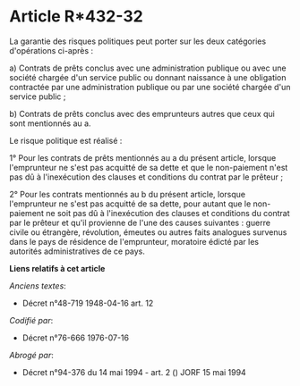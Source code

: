 # Article R*432-32

La garantie des risques politiques peut porter sur les deux catégories d'opérations ci-après :

a) Contrats de prêts conclus avec une administration publique ou avec une société chargée d'un service public ou donnant
naissance à une obligation contractée par une administration publique ou par une société chargée d'un service public ;

b) Contrats de prêts conclus avec des emprunteurs autres que ceux qui sont mentionnés au a.

Le risque politique est réalisé :

1° Pour les contrats de prêts mentionnés au a du présent article, lorsque l'emprunteur ne s'est pas acquitté de sa dette et
que le non-paiement n'est pas dû à l'inexécution des clauses et conditions du contrat par le prêteur ;

2° Pour les contrats mentionnés au b du présent article, lorsque l'emprunteur ne s'est pas acquitté de sa dette, pour autant
que le non-paiement ne soit pas dû à l'inexécution des clauses et conditions du contrat par le prêteur et qu'il provienne de
l'une des causes suivantes : guerre civile ou étrangère, révolution, émeutes ou autres faits analogues survenus dans le pays
de résidence de l'emprunteur, moratoire édicté par les autorités administratives de ce pays.

**Liens relatifs à cet article**

_Anciens textes_:

  - Décret n°48-719 1948-04-16 art. 12

_Codifié par_:

  - Décret n°76-666 1976-07-16

_Abrogé par_:

  - Décret n°94-376 du 14 mai 1994 - art. 2 () JORF 15 mai 1994

